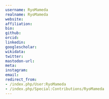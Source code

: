 ```yaml
---
username: RyoMameda
realname: RyoMameda
website: 
affiliation: 
bio: 
github: 
orcid: 
linkedin: 
googlescholar: 
wikidata: 
twitter: 
mastodon-url: 
meta:
instagram:
email:
redirect_from:
- /index.php/User:RyoMameda
- /index.php/Special:Contributions/RyoMameda
---
```

